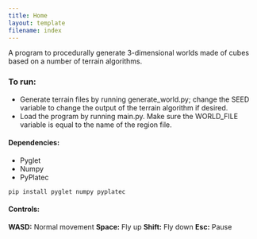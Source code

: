 ```yaml
---
title: Home
layout: template
filename: index
---
```


A program to procedurally generate 3-dimensional worlds made of cubes based on a number of terrain algorithms. 

### To run:
* Generate terrain files by running generate_world.py; change the SEED variable to change the output of the terrain algorithm if desired.
* Load the program by running main.py. Make sure the WORLD_FILE variable is equal to the name of the region file.


#### Dependencies:
* Pyglet
* Numpy
* PyPlatec

`pip install pyglet numpy pyplatec`

#### Controls:
__WASD:__ Normal movement
__Space:__ Fly up
__Shift:__ Fly down
__Esc:__ Pause
